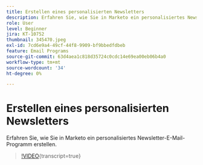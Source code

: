 ```yaml
---
title: Erstellen eines personalisierten Newsletters
description: Erfahren Sie, wie Sie in Marketo ein personalisiertes Newsletter-E-Mail-Programm erstellen.
role: User
level: Beginner
jira: KT-10752
thumbnail: 345470.jpeg
exl-id: 7cd6e9a4-49cf-44f8-9909-bf9bbedfdbeb
feature: Email Programs
source-git-commit: 63d4aea1c818d35724c0cdc14e69ea00eb06b4a0
workflow-type: tm+mt
source-wordcount: '34'
ht-degree: 0%

---
```


# Erstellen eines personalisierten Newsletters

Erfahren Sie, wie Sie in Marketo ein personalisiertes Newsletter-E-Mail-Programm erstellen.

>[!VIDEO](https://video.tv.adobe.com/v/345470/?quality=12&learn=on){transcript=true}
